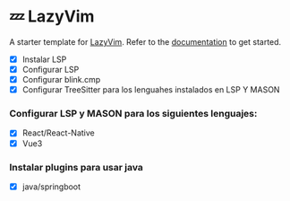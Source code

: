 # 💤 LazyVim

A starter template for [LazyVim](https://github.com/LazyVim/LazyVim).
Refer to the [documentation](https://lazyvim.github.io/installation) to get started.

- [x] Instalar LSP
- [x] Configurar LSP
- [x] Configurar blink.cmp
- [x] Configurar TreeSitter para los lenguahes instalados en LSP Y MASON

### Configurar LSP y MASON para los siguientes lenguajes:
- [x] React/React-Native
- [x] Vue3
<!-- - [] Flutter -->
<!-- - [] Next.js -->

### Instalar plugins para usar java
- [x] java/springboot
